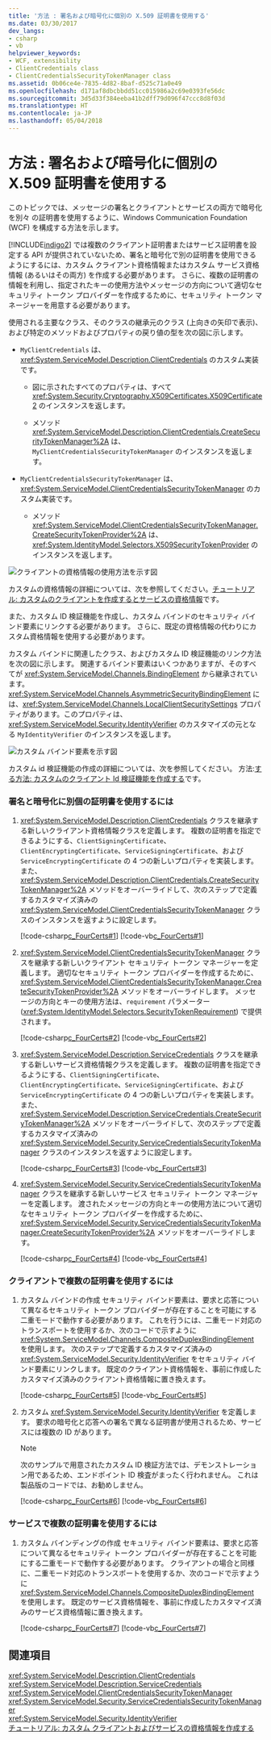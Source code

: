 ```yaml
---
title: '方法 : 署名および暗号化に個別の X.509 証明書を使用する'
ms.date: 03/30/2017
dev_langs:
- csharp
- vb
helpviewer_keywords:
- WCF, extensibility
- ClientCredentials class
- ClientCredentialsSecurityTokenManager class
ms.assetid: 0b06ce4e-7835-4d82-8baf-d525c71a0e49
ms.openlocfilehash: d171af8dbcbbdd51cc015986a2c69e0393fe56dc
ms.sourcegitcommit: 3d5d33f384eeba41b2dff79d096f47ccc8d8f03d
ms.translationtype: HT
ms.contentlocale: ja-JP
ms.lasthandoff: 05/04/2018
---
```

# <a name="how-to-use-separate-x509-certificates-for-signing-and-encryption"></a>方法 : 署名および暗号化に個別の X.509 証明書を使用する
このトピックでは、メッセージの署名とクライアントとサービスの両方で暗号化を別々 の証明書を使用するように、Windows Communication Foundation (WCF) を構成する方法を示します。  
  
 [!INCLUDE[indigo2](../../../../includes/indigo2-md.md)] では複数のクライアント証明書またはサービス証明書を設定する API が提供されていないため、署名と暗号化で別の証明書を使用できるようにするには、カスタム クライアント資格情報またはカスタム サービス資格情報 (あるいはその両方) を作成する必要があります。 さらに、複数の証明書の情報を利用し、指定されたキーの使用方法やメッセージの方向について適切なセキュリティ トークン プロバイダーを作成するために、セキュリティ トークン マネージャーを用意する必要があります。  
  
 使用される主要なクラス、そのクラスの継承元のクラス (上向きの矢印で表示)、および特定のメソッドおよびプロパティの戻り値の型を次の図に示します。  
  
-   `MyClientCredentials` は、<xref:System.ServiceModel.Description.ClientCredentials> のカスタム実装です。  
  
    -   図に示されたすべてのプロパティは、すべて <xref:System.Security.Cryptography.X509Certificates.X509Certificate2> のインスタンスを返します。  
  
    -   メソッド <xref:System.ServiceModel.Description.ClientCredentials.CreateSecurityTokenManager%2A> は、`MyClientCredentialsSecurityTokenManager` のインスタンスを返します。  
  
-   `MyClientCredentialsSecurityTokenManager` は、<xref:System.ServiceModel.ClientCredentialsSecurityTokenManager> のカスタム実装です。  
  
    -   メソッド <xref:System.ServiceModel.ClientCredentialsSecurityTokenManager.CreateSecurityTokenProvider%2A> は、<xref:System.IdentityModel.Selectors.X509SecurityTokenProvider> のインスタンスを返します。  
  
 ![クライアントの資格情報の使用方法を示す図](../../../../docs/framework/wcf/extending/media/e4971edd-a59f-4571-b36f-7e6b2f0d610f.gif "e4971edd-a59f-4571-b36f-7e6b2f0d610f")  
  
 カスタムの資格情報の詳細については、次を参照してください。[チュートリアル: カスタムのクライアントを作成するとサービスの資格情報](../../../../docs/framework/wcf/extending/walkthrough-creating-custom-client-and-service-credentials.md)です。  
  
 また、カスタム ID 検証機能を作成し、カスタム バインドのセキュリティ バインド要素にリンクする必要があります。 さらに、既定の資格情報の代わりにカスタム資格情報を使用する必要があります。  
  
 カスタム バインドに関連したクラス、およびカスタム ID 検証機能のリンク方法を次の図に示します。 関連するバインド要素はいくつかありますが、そのすべてが <xref:System.ServiceModel.Channels.BindingElement> から継承されています。 <xref:System.ServiceModel.Channels.AsymmetricSecurityBindingElement> には、<xref:System.ServiceModel.Channels.LocalClientSecuritySettings> プロパティがあります。このプロパティは、<xref:System.ServiceModel.Security.IdentityVerifier> のカスタマイズの元となる `MyIdentityVerifier` のインスタンスを返します。  
  
 ![カスタム バインド要素を示す図](../../../../docs/framework/wcf/extending/media/dddea4a2-0bb4-4921-9bf4-20d4d82c3da5.gif "dddea4a2-0bb4-4921-9bf4-20d4d82c3da5")  
  
 カスタム id 検証機能の作成の詳細については、次を参照してください。 方法:[する方法: カスタムのクライアント Id 検証機能を作成する](../../../../docs/framework/wcf/extending/how-to-create-a-custom-client-identity-verifier.md)です。  
  
### <a name="to-use-separate-certificates-for-signing-and-encryption"></a>署名と暗号化に別個の証明書を使用するには  
  
1.  <xref:System.ServiceModel.Description.ClientCredentials> クラスを継承する新しいクライアント資格情報クラスを定義します。 複数の証明書を指定できるようにする、`ClientSigningCertificate`、`ClientEncryptingCertificate`、`ServiceSigningCertificate`、および `ServiceEncryptingCertificate` の 4 つの新しいプロパティを実装します。 また、<xref:System.ServiceModel.Description.ClientCredentials.CreateSecurityTokenManager%2A> メソッドをオーバーライドして、次のステップで定義するカスタマイズ済みの <xref:System.ServiceModel.ClientCredentialsSecurityTokenManager> クラスのインスタンスを返すように設定します。  
  
     [!code-csharp[c_FourCerts#1](../../../../samples/snippets/csharp/VS_Snippets_CFX/c_fourcerts/cs/source.cs#1)]
     [!code-vb[c_FourCerts#1](../../../../samples/snippets/visualbasic/VS_Snippets_CFX/c_fourcerts/vb/source.vb#1)]  
  
2.  <xref:System.ServiceModel.ClientCredentialsSecurityTokenManager> クラスを継承する新しいクライアント セキュリティ トークン マネージャーを定義します。 適切なセキュリティ トークン プロバイダーを作成するために、<xref:System.ServiceModel.ClientCredentialsSecurityTokenManager.CreateSecurityTokenProvider%2A> メソッドをオーバーライドします。 メッセージの方向とキーの使用方法は、`requirement` パラメーター (<xref:System.IdentityModel.Selectors.SecurityTokenRequirement>) で提供されます。  
  
     [!code-csharp[c_FourCerts#2](../../../../samples/snippets/csharp/VS_Snippets_CFX/c_fourcerts/cs/source.cs#2)]
     [!code-vb[c_FourCerts#2](../../../../samples/snippets/visualbasic/VS_Snippets_CFX/c_fourcerts/vb/source.vb#2)]  
  
3.  <xref:System.ServiceModel.Description.ServiceCredentials> クラスを継承する新しいサービス資格情報クラスを定義します。 複数の証明書を指定できるようにする、`ClientSigningCertificate`、`ClientEncryptingCertificate`、`ServiceSigningCertificate`、および `ServiceEncryptingCertificate` の 4 つの新しいプロパティを実装します。 また、<xref:System.ServiceModel.Description.ServiceCredentials.CreateSecurityTokenManager%2A> メソッドをオーバーライドして、次のステップで定義するカスタマイズ済みの <xref:System.ServiceModel.Security.ServiceCredentialsSecurityTokenManager> クラスのインスタンスを返すように設定します。  
  
     [!code-csharp[c_FourCerts#3](../../../../samples/snippets/csharp/VS_Snippets_CFX/c_fourcerts/cs/source.cs#3)]
     [!code-vb[c_FourCerts#3](../../../../samples/snippets/visualbasic/VS_Snippets_CFX/c_fourcerts/vb/source.vb#3)]  
  
4.  <xref:System.ServiceModel.Security.ServiceCredentialsSecurityTokenManager> クラスを継承する新しいサービス セキュリティ トークン マネージャーを定義します。 渡されたメッセージの方向とキーの使用方法について適切なセキュリティ トークン プロバイダーを作成するために、<xref:System.ServiceModel.Security.ServiceCredentialsSecurityTokenManager.CreateSecurityTokenProvider%2A> メソッドをオーバーライドします。  
  
     [!code-csharp[c_FourCerts#4](../../../../samples/snippets/csharp/VS_Snippets_CFX/c_fourcerts/cs/source.cs#4)]
     [!code-vb[c_FourCerts#4](../../../../samples/snippets/visualbasic/VS_Snippets_CFX/c_fourcerts/vb/source.vb#4)]  
  
### <a name="to-use-multiple-certificates-on-the-client"></a>クライアントで複数の証明書を使用するには  
  
1.  カスタム バインドの作成 セキュリティ バインド要素は、要求と応答について異なるセキュリティ トークン プロバイダーが存在することを可能にする二重モードで動作する必要があります。 これを行うには、二重モード対応のトランスポートを使用するか、次のコードで示すように <xref:System.ServiceModel.Channels.CompositeDuplexBindingElement> を使用します。 次のステップで定義するカスタマイズ済みの <xref:System.ServiceModel.Security.IdentityVerifier> をセキュリティ バインド要素にリンクします。 既定のクライアント資格情報を、事前に作成したカスタマイズ済みのクライアント資格情報に置き換えます。  
  
     [!code-csharp[c_FourCerts#5](../../../../samples/snippets/csharp/VS_Snippets_CFX/c_fourcerts/cs/source.cs#5)]
     [!code-vb[c_FourCerts#5](../../../../samples/snippets/visualbasic/VS_Snippets_CFX/c_fourcerts/vb/source.vb#5)]  
  
2.  カスタム <xref:System.ServiceModel.Security.IdentityVerifier> を定義します。 要求の暗号化と応答への署名で異なる証明書が使用されるため、サービスには複数の ID があります。  
  
    > [!NOTE]
    >  次のサンプルで用意されたカスタム ID 検証方法では、デモンストレーション用であるため、エンドポイント ID 検査がまったく行われません。 これは製品版のコードでは、お勧めしません。  
  
     [!code-csharp[c_FourCerts#6](../../../../samples/snippets/csharp/VS_Snippets_CFX/c_fourcerts/cs/source.cs#6)]
     [!code-vb[c_FourCerts#6](../../../../samples/snippets/visualbasic/VS_Snippets_CFX/c_fourcerts/vb/source.vb#6)]  
  
### <a name="to-use-multiple-certificates-on-the-service"></a>サービスで複数の証明書を使用するには  
  
1.  カスタム バインディングの作成 セキュリティ バインド要素は、要求と応答について異なるセキュリティ トークン プロバイダーが存在することを可能にする二重モードで動作する必要があります。 クライアントの場合と同様に、二重モード対応のトランスポートを使用するか、次のコードで示すように <xref:System.ServiceModel.Channels.CompositeDuplexBindingElement> を使用します。 既定のサービス資格情報を、事前に作成したカスタマイズ済みのサービス資格情報に置き換えます。  
  
     [!code-csharp[c_FourCerts#7](../../../../samples/snippets/csharp/VS_Snippets_CFX/c_fourcerts/cs/source.cs#7)]
     [!code-vb[c_FourCerts#7](../../../../samples/snippets/visualbasic/VS_Snippets_CFX/c_fourcerts/vb/source.vb#7)]  
  
## <a name="see-also"></a>関連項目  
 <xref:System.ServiceModel.Description.ClientCredentials>  
 <xref:System.ServiceModel.Description.ServiceCredentials>  
 <xref:System.ServiceModel.ClientCredentialsSecurityTokenManager>  
 <xref:System.ServiceModel.Security.ServiceCredentialsSecurityTokenManager>  
 <xref:System.ServiceModel.Security.IdentityVerifier>  
 [チュートリアル: カスタム クライアントおよびサービスの資格情報を作成する](../../../../docs/framework/wcf/extending/walkthrough-creating-custom-client-and-service-credentials.md)
